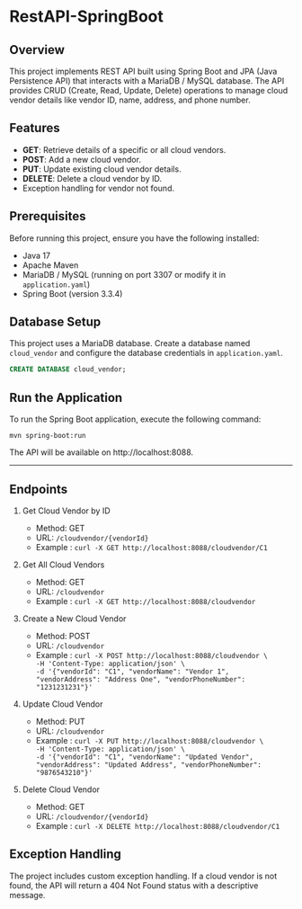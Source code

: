 # RestAPI-SpringBoot

## Overview

This project implements REST API built using Spring Boot and JPA (Java Persistence API) that interacts with a MariaDB / MySQL database. The API provides CRUD (Create, Read, Update, Delete) operations to manage cloud vendor details like vendor ID, name, address, and phone number.

## Features

- **GET**: Retrieve details of a specific or all cloud vendors.
- **POST**: Add a new cloud vendor.
- **PUT**: Update existing cloud vendor details.
- **DELETE**: Delete a cloud vendor by ID.
- Exception handling for vendor not found.

## Prerequisites

Before running this project, ensure you have the following installed:

- Java 17
- Apache Maven
- MariaDB / MySQL (running on port 3307 or modify it in `application.yaml`)
- Spring Boot (version 3.3.4)

## Database Setup

This project uses a MariaDB database. Create a database named `cloud_vendor` and configure the database credentials in `application.yaml`.

```sql
CREATE DATABASE cloud_vendor;
```

## Run the Application

To run the Spring Boot application, execute the following command:

```
mvn spring-boot:run
```
The API will be available on http://localhost:8088.

---

## Endpoints

1. Get Cloud Vendor by ID
   - Method: GET
   - URL: ```/cloudvendor/{vendorId}```
   - Example : ```curl -X GET http://localhost:8088/cloudvendor/C1```

2. Get All Cloud Vendors
   - Method: GET
   - URL: ```/cloudvendor```
   - Example : ```curl -X GET http://localhost:8088/cloudvendor```

3. Create a New Cloud Vendor
   - Method: POST
   - URL: ```/cloudvendor```
   - Example : ```curl -X POST http://localhost:8088/cloudvendor \                                                         
       -H 'Content-Type: application/json' \                                                                             
       -d '{"vendorId": "C1", "vendorName": "Vendor 1", "vendorAddress": "Address One", "vendorPhoneNumber": "1231231231"}'```

4. Update Cloud Vendor
   - Method: PUT
   - URL: ```/cloudvendor```
   - Example : ```curl -X PUT http://localhost:8088/cloudvendor \                                   
       -H 'Content-Type: application/json' \                                                     
       -d '{"vendorId": "C1", "vendorName": "Updated Vendor", "vendorAddress": "Updated Address", "vendorPhoneNumber": "9876543210"}'```

5. Delete Cloud Vendor
   - Method: GET
   - URL: ```/cloudvendor/{vendorId}```
   - Example : ```curl -X DELETE http://localhost:8088/cloudvendor/C1```
  
## Exception Handling

The project includes custom exception handling. If a cloud vendor is not found, the API will return a 404 Not Found status with a descriptive message.

